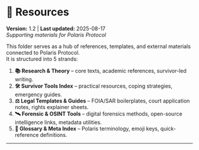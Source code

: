 # 📁 Resources  
**Version:** 1.2 | **Last updated:** 2025-08-17  
*Supporting materials for Polaris Protocol*

This folder serves as a hub of references, templates, and external materials connected to Polaris Protocol.  
It is structured into 5 strands:

1. **📚 Research & Theory** – core texts, academic references, survivor-led writing.  
2. **🛠️ Survivor Tools Index** – practical resources, coping strategies, emergency guides.  
3. **⚖️ Legal Templates & Guides** – FOIA/SAR boilerplates, court application notes, rights explainer sheets.  
4. **🛰️ Forensic & OSINT Tools** – digital forensics methods, open-source intelligence links, metadata utilities.  
5. **🧾 Glossary & Meta Index** – Polaris terminology, emoji keys, quick-reference definitions.  

---
